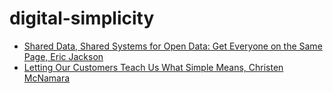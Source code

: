 # digital-simplicity


* [Shared Data, Shared Systems for Open Data: Get Everyone on the Same Page, Eric Jackson](./posts/shared-data-shared-systems-getting-everyone-page.md)
* [Letting Our Customers Teach Us What Simple Means, Christen McNamara](./posts/letting-customers-teach-us-simple-means.md)



